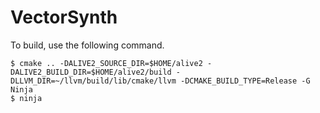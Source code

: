 # VectorSynth

To build, use the following command.


    $ cmake .. -DALIVE2_SOURCE_DIR=$HOME/alive2 -DALIVE2_BUILD_DIR=$HOME/alive2/build -DLLVM_DIR=~/llvm/build/lib/cmake/llvm -DCMAKE_BUILD_TYPE=Release -G Ninja
    $ ninja

